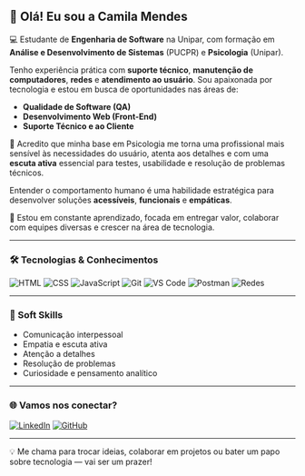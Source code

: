 ## 👋 Olá! Eu sou a Camila Mendes

💻 Estudante de **Engenharia de Software** na Unipar, com formação em **Análise e Desenvolvimento de Sistemas** (PUCPR) e **Psicologia** (Unipar).

Tenho experiência prática com **suporte técnico**, **manutenção de computadores**, **redes** e **atendimento ao usuário**. Sou apaixonada por tecnologia e estou em busca de oportunidades nas áreas de:

- **Qualidade de Software (QA)**
- **Desenvolvimento Web (Front-End)**
- **Suporte Técnico e ao Cliente**

🎯 Acredito que minha base em Psicologia me torna uma profissional mais sensível às necessidades do usuário, atenta aos detalhes e com uma **escuta ativa** essencial para testes, usabilidade e resolução de problemas técnicos.

Entender o comportamento humano é uma habilidade estratégica para desenvolver soluções **acessíveis**, **funcionais** e **empáticas**.

🚀 Estou em constante aprendizado, focada em entregar valor, colaborar com equipes diversas e crescer na área de tecnologia.

---

### 🛠️ Tecnologias & Conhecimentos

![HTML](https://img.shields.io/badge/HTML5-E34F26?style=for-the-badge&logo=html5&logoColor=white)
![CSS](https://img.shields.io/badge/CSS3-1572B6?style=for-the-badge&logo=css3&logoColor=white)
![JavaScript](https://img.shields.io/badge/JavaScript-F7DF1E?style=for-the-badge&logo=javascript&logoColor=black)
![Git](https://img.shields.io/badge/Git-F05032?style=for-the-badge&logo=git&logoColor=white)
![VS Code](https://img.shields.io/badge/VSCode-007ACC?style=for-the-badge&logo=visual-studio-code&logoColor=white)
![Postman](https://img.shields.io/badge/Postman-FF6C37?style=for-the-badge&logo=postman&logoColor=white)
![Redes](https://img.shields.io/badge/Redes-equipamentos-6A5ACD?style=for-the-badge&logo=windows&logoColor=white)

---

### 💬 Soft Skills

- Comunicação interpessoal
- Empatia e escuta ativa
- Atenção a detalhes
- Resolução de problemas
- Curiosidade e pensamento analítico

---

### 🌐 Vamos nos conectar?

[![LinkedIn](https://img.shields.io/badge/-LinkedIn-0A66C2?style=for-the-badge&logo=linkedin&logoColor=white)](https://www.linkedin.com/in/camilamendes-dev/)
[![GitHub](https://img.shields.io/badge/-GitHub-181717?style=for-the-badge&logo=github&logoColor=white)](https://github.com/camilamendes-dev)

---

💡 Me chama para trocar ideias, colaborar em projetos ou bater um papo sobre tecnologia — vai ser um prazer!
